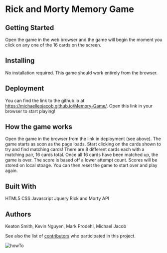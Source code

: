 # Rick and Morty Memory Game

## Getting Started
Open the game in the web browser and the game will begin the moment you click on any one of the 16 cards on the screen.

## Installing
No installation required. This game should work entirely from the browser.

## Deployment

You can find the link to the github.io at https://michaelleojacob.github.io/Memory-Game/. Open this link in your browser to start playing!

## How the game works
Open the game in the browser from the link in deployment (see above). The game starts as soon as the page loads. Start clicking on the cards shown to try and find matching cards! There are 8 different cards each with a matching pair, 16 cards total. Once all 16 cards have been matched up, the game is over. The score is based off a lower attempt count. Scores will be stored on local stoage. You can then reset the game to start over and play again.

## Built With

HTML5
CSS
Javascript
Jquery
Rick and Morty API

## Authors

Keaton Smith, Kevin Nguyen, Mark Prodehl, Michael Jacob

See also the list of [contributors](https://github.com/your/project/contributors) who participated in this project.

![howTo](https://i.imgur.com/Cd7CFFJ.gif)

 
